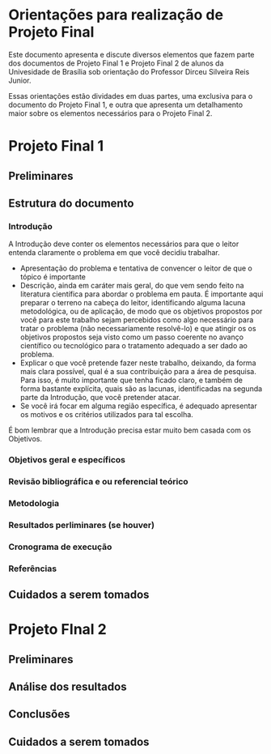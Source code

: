 # Orientações para realização de Projeto Final

Este documento apresenta e discute diversos elementos que fazem parte dos documentos de Projeto Final 1 e Projeto Final 2 de alunos da Univesidade de Brasília sob orientação do Professor Dirceu Silveira Reis Junior.

Essas orientações estão dividades em duas partes, uma exclusiva para o documento do Projeto Final 1, e outra que apresenta um detalhamento maior sobre os elementos necessários para o Projeto Final 2.

# Projeto Final 1

## Preliminares

## Estrutura do documento

### Introdução

A Introdução deve conter os elementos necessários para que o leitor entenda claramente o problema em que você decidiu trabalhar. 

- Apresentação do problema e tentativa de convencer o leitor de que o tópico é importante
- Descrição, ainda em caráter mais geral, do que vem sendo feito na literatura científica para abordar o problema em pauta. É importante aqui preparar o terreno na cabeça do leitor, identificando alguma lacuna metodológica, ou de aplicação, de modo que os objetivos propostos por você para este trabalho sejam percebidos como algo necessário para tratar o problema (não necessariamente resolvê-lo) e que atingir os os objetivos propostos seja visto como um passo coerente no avanço científico ou tecnológico para o tratamento adequado a ser dado ao problema.
- Explicar o que você pretende fazer neste trabalho, deixando, da forma mais clara possível, qual é a sua contribuição para a área de pesquisa. Para isso, é muito importante que tenha ficado claro, e também de forma bastante explícita, quais são as lacunas, identificadas na segunda parte da Introdução, que você pretender atacar.
- Se você irá focar em alguma região específica, é adequado apresentar os motivos e os critérios utilizados para tal escolha.

É bom lembrar que a Introdução precisa estar muito bem casada com os Objetivos. 

### Objetivos geral e específicos

### Revisão bibliográfica e ou referencial teórico

### Metodologia

### Resultados perliminares (se houver)

### Cronograma de execução

### Referências

## Cuidados a serem tomados

# Projeto FInal 2

## Preliminares

## Análise dos resultados

## Conclusões

## Cuidados a serem tomados
